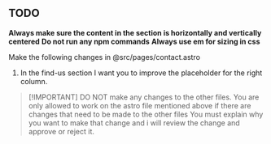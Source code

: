 ## TODO

**Always make sure the content in the section is horizontally and vertically centered**
**Do not run any npm commands**
**Always use em for sizing in css**

Make the following changes in @src/pages/contact.astro

1. In the find-us section I want you to improve the placeholder for the right column.

> [!IMPORTANT] DO NOT make any changes to the other files. You are only allowed to work on the astro file mentioned above
> if there are changes that need to be made to the other files You must explain why you want to make that change and i will
> review the change and approve or reject it.
